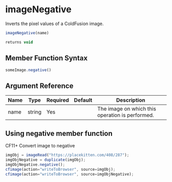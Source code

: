 # imageNegative

Inverts the pixel values of a ColdFusion image.

```javascript
imageNegative(name)
```

```javascript
returns void
```

## Member Function Syntax

```javascript
someImage.negative()
```

## Argument Reference

| Name | Type | Required | Default | Description |
| --- | --- | --- | --- | --- |
| name | string | Yes |  | The image on which this operation is performed. |

## Using negative member function

CF11+ Convert image to negative

```javascript
imgObj = imageRead("https://placekitten.com/408/287");
imgObjNegative = duplicate(imgObj);
imgObjNegative.negative();
cfimage(action="writeToBrowser", source=imgObj);
cfimage(action="writeToBrowser", source=imgObjNegative);
```
